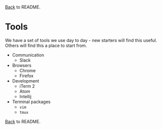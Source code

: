 [Back](../README.md) to README.  

# Tools

We have a set of tools we use day to day - new starters will find this useful. Others will find this a place to start from.

- Communication
  - Slack
- Browsers
  - Chrome
  - Firefox
- Development
  - iTerm 2
  - Atom
  - Intellij
- Terminal packages
  - `vim`
  - `tmux`

[Back](../README.md) to README.  
